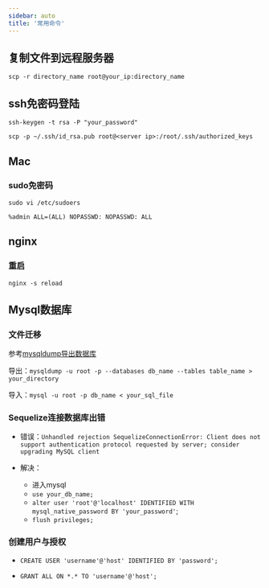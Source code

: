 ```yaml
---
sidebar: auto
title: '常用命令'
---
```


## 复制文件到远程服务器

`scp -r directory_name root@your_ip:directory_name`



## ssh免密码登陆

`ssh-keygen -t rsa -P "your_password"`

`scp -p ~/.ssh/id_rsa.pub root@<server ip>:/root/.ssh/authorized_keys`



## Mac

### sudo免密码

`sudo vi /etc/sudoers`

`%admin ALL=(ALL) NOPASSWD: NOPASSWD: ALL`



## nginx

### 重启

`nginx -s reload`



## Mysql数据库

### 文件迁移

参考[mysqldump导出数据库](<https://www.jianshu.com/p/c3d8366326c1>)

导出：`mysqldump -u root -p --databases db_name --tables table_name > your_directory`

导入：`mysql -u root -p db_name < your_sql_file`

### Sequelize连接数据库出错

- 错误：`Unhandled rejection SequelizeConnectionError: Client does not support authentication protocol requested by server; consider upgrading MySQL client`

- 解决：
  - 进入mysql
  - `use your_db_name;`
  - `alter user 'root'@'localhost' IDENTIFIED WITH mysql_native_password BY 'your_password'`;
  - `flush privileges;`

### 创建用户与授权

- `CREATE USER 'username'@'host' IDENTIFIED BY 'password';`

- `GRANT ALL ON *.* TO 'username'@'host';`